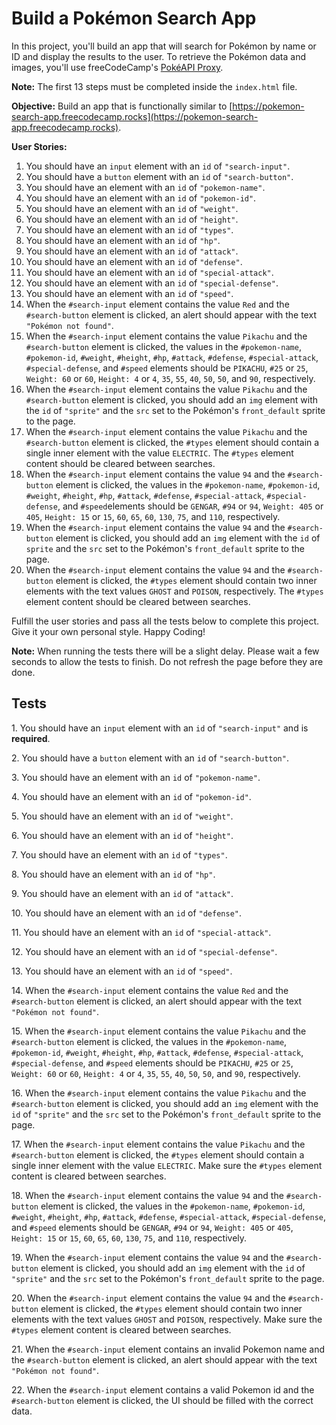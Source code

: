 Build a Pokémon Search App
==========================

In this project, you'll build an app that will search for Pokémon by name or ID and display the results to the user. To retrieve the Pokémon data and images, you'll use freeCodeCamp's [PokéAPI Proxy](https://pokeapi-proxy.freecodecamp.rocks/).

**Note:** The first 13 steps must be completed inside the `index.html` file.

**Objective:** Build an app that is functionally similar to [https://pokemon-search-app.freecodecamp.rocks](https://pokemon-search-app.freecodecamp.rocks).

**User Stories:**

1.  You should have an `input` element with an `id` of `"search-input"`.
2.  You should have a `button` element with an `id` of `"search-button"`.
3.  You should have an element with an `id` of `"pokemon-name"`.
4.  You should have an element with an `id` of `"pokemon-id"`.
5.  You should have an element with an `id` of `"weight"`.
6.  You should have an element with an `id` of `"height"`.
7.  You should have an element with an `id` of `"types"`.
8.  You should have an element with an `id` of `"hp"`.
9.  You should have an element with an `id` of `"attack"`.
10.  You should have an element with an `id` of `"defense"`.
11.  You should have an element with an `id` of `"special-attack"`.
12.  You should have an element with an `id` of `"special-defense"`.
13.  You should have an element with an `id` of `"speed"`.
14.  When the `#search-input` element contains the value `Red` and the `#search-button` element is clicked, an alert should appear with the text `"Pokémon not found"`.
15.  When the `#search-input` element contains the value `Pikachu` and the `#search-button` element is clicked, the values in the `#pokemon-name`, `#pokemon-id`, `#weight`, `#height`, `#hp`, `#attack`, `#defense`, `#special-attack`, `#special-defense`, and `#speed` elements should be `PIKACHU`, `#25` or `25`, `Weight: 60` or `60`, `Height: 4` or `4`, `35`, `55`, `40`, `50`, `50`, and `90`, respectively.
16.  When the `#search-input` element contains the value `Pikachu` and the `#search-button` element is clicked, you should add an `img` element with the `id` of `"sprite"` and the `src` set to the Pokémon's `front_default` sprite to the page.
17.  When the `#search-input` element contains the value `Pikachu` and the `#search-button` element is clicked, the `#types` element should contain a single inner element with the value `ELECTRIC`. The `#types` element content should be cleared between searches.
18.  When the `#search-input` element contains the value `94` and the `#search-button` element is clicked, the values in the `#pokemon-name`, `#pokemon-id`, `#weight`, `#height`, `#hp`, `#attack`, `#defense`, `#special-attack`, `#special-defense`, and `#speed`elements should be `GENGAR`, `#94` or `94`, `Weight: 405` or `405`, `Height: 15` or `15`, `60`, `65`, `60`, `130`, `75`, and `110`, respectively.
19.  When the `#search-input` element contains the value `94` and the `#search-button` element is clicked, you should add an `img` element with the `id` of `sprite` and the `src` set to the Pokémon's `front_default` sprite to the page.
20.  When the `#search-input` element contains the value `94` and the `#search-button` element is clicked, the `#types` element should contain two inner elements with the text values `GHOST` and `POISON`, respectively. The `#types` element content should be cleared between searches.

Fulfill the user stories and pass all the tests below to complete this project. Give it your own personal style. Happy Coding!

**Note:** When running the tests there will be a slight delay. Please wait a few seconds to allow the tests to finish. Do not refresh the page before they are done.

Tests
-----

1\. You should have an `input` element with an `id` of `"search-input"` and is **required**.

2\. You should have a `button` element with an `id` of `"search-button"`.

3\. You should have an element with an `id` of `"pokemon-name"`.

4\. You should have an element with an `id` of `"pokemon-id"`.

5\. You should have an element with an `id` of `"weight"`.

6\. You should have an element with an `id` of `"height"`.

7\. You should have an element with an `id` of `"types"`.

8\. You should have an element with an `id` of `"hp"`.

9\. You should have an element with an `id` of `"attack"`.

10\. You should have an element with an `id` of `"defense"`.

11\. You should have an element with an `id` of `"special-attack"`.

12\. You should have an element with an `id` of `"special-defense"`.

13\. You should have an element with an `id` of `"speed"`.

14\. When the `#search-input` element contains the value `Red` and the `#search-button` element is clicked, an alert should appear with the text `"Pokémon not found"`.

15\. When the `#search-input` element contains the value `Pikachu` and the `#search-button` element is clicked, the values in the `#pokemon-name`, `#pokemon-id`, `#weight`, `#height`, `#hp`, `#attack`, `#defense`, `#special-attack`, `#special-defense`, and `#speed` elements should be `PIKACHU`, `#25` or `25`, `Weight: 60` or `60`, `Height: 4` or `4`, `35`, `55`, `40`, `50`, `50`, and `90`, respectively.

16\. When the `#search-input` element contains the value `Pikachu` and the `#search-button` element is clicked, you should add an `img` element with the `id` of `"sprite"` and the `src` set to the Pokémon's `front_default` sprite to the page.

17\. When the `#search-input` element contains the value `Pikachu` and the `#search-button` element is clicked, the `#types` element should contain a single inner element with the value `ELECTRIC`. Make sure the `#types` element content is cleared between searches.

18\. When the `#search-input` element contains the value `94` and the `#search-button` element is clicked, the values in the `#pokemon-name`, `#pokemon-id`, `#weight`, `#height`, `#hp`, `#attack`, `#defense`, `#special-attack`, `#special-defense`, and `#speed` elements should be `GENGAR`, `#94` or `94`, `Weight: 405` or `405`, `Height: 15` or `15`, `60`, `65`, `60`, `130`, `75`, and `110`, respectively.

19\. When the `#search-input` element contains the value `94` and the `#search-button` element is clicked, you should add an `img` element with the `id` of `"sprite"` and the `src` set to the Pokémon's `front_default` sprite to the page.

20\. When the `#search-input` element contains the value `94` and the `#search-button` element is clicked, the `#types` element should contain two inner elements with the text values `GHOST` and `POISON`, respectively. Make sure the `#types` element content is cleared between searches.

21\. When the `#search-input` element contains an invalid Pokemon name and the `#search-button` element is clicked, an alert should appear with the text `"Pokémon not found"`.

22\. When the `#search-input` element contains a valid Pokemon id and the `#search-button` element is clicked, the UI should be filled with the correct data.
    
